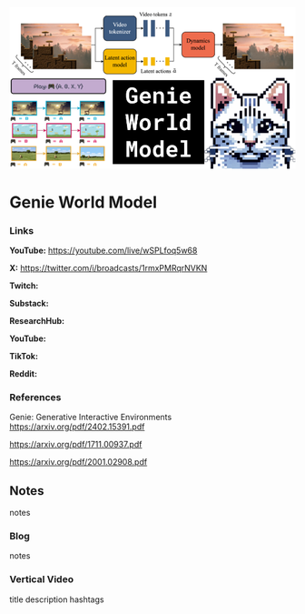 ![thumbnail](thumbnail.png)

# Genie World Model

### Links

**YouTube:** https://youtube.com/live/wSPLfoq5w68

**X:** https://twitter.com/i/broadcasts/1rmxPMRqrNVKN

**Twitch:**

**Substack:**

**ResearchHub:**

**YouTube:**

**TikTok:**

**Reddit:**

### References

Genie: Generative Interactive Environments
https://arxiv.org/pdf/2402.15391.pdf

https://arxiv.org/pdf/1711.00937.pdf

https://arxiv.org/pdf/2001.02908.pdf

## Notes

notes

### Blog

notes

### Vertical Video

title
description
hashtags
